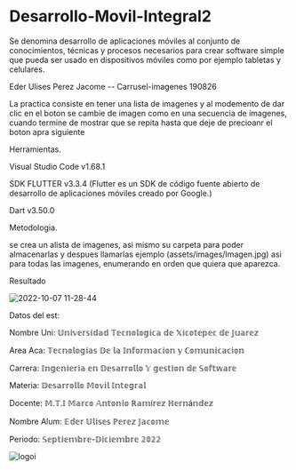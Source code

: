 # Desarrollo-Movil-Integral2
Se denomina desarrollo de aplicaciones móviles al conjunto de conocimientos, técnicas y procesos necesarios para crear software simple que pueda ser usado en dispositivos móviles como por ejemplo tabletas y celulares.

Eder Ulises Perez Jacome -- Carrusel-imagenes 190826

La practica consiste en tener una lista de imagenes y al modemento de dar clic en el boton se cambie de imagen como en una secuencia de imagenes, 
cuando termine de mostrar que se repita hasta que deje de precioanr el boton apra siguiente 


Herramientas.

Visual Studio Code v1.68.1

SDK FLUTTER  v3.3.4 (Flutter es un SDK de código fuente abierto de desarrollo de aplicaciones móviles creado por Google.)

Dart v3.50.0

Metodologia.

se crea un alista de imagenes, asi mismo su carpeta para poder almacenarlas y despues llamarlas ejemplo (assets/images/Imagen.jpg)
asi para todas las imagenes, enumerando en orden que quiera que aparezca.


Resultado 

![2022-10-07 11-28-44](https://user-images.githubusercontent.com/88748978/194603652-f46793d3-c3da-4252-acee-f9b76694289f.gif)





Datos del est:

Nombre Uni: 𝕌𝕟𝕚𝕧𝕖𝕣𝕤𝕚𝕕𝕒𝕕 𝕋𝕖𝕔𝕟𝕠𝕝𝕠𝕘𝕚𝕔𝕒 𝕕𝕖 𝕏𝕚𝕔𝕠𝕥𝕖𝕡𝕖𝕔 𝕕𝕖 𝕁𝕦𝕒𝕣𝕖𝕫

Area Aca: 𝕋𝕖𝕔𝕟𝕠𝕝𝕠𝕘𝕚𝕒𝕤 𝔻𝕖 𝕝𝕒 𝕀𝕟𝕗𝕠𝕣𝕞𝕒𝕔𝕚𝕠𝕟 𝕪 ℂ𝕠𝕞𝕦𝕟𝕚𝕔𝕒𝕔𝕚𝕠𝕟 

Carrera: 𝕀𝕟𝕘𝕖𝕟𝕚𝕖𝕣𝕚𝕒 𝕖𝕟 𝔻𝕖𝕤𝕒𝕣𝕣𝕠𝕝𝕝𝕠 𝕐 𝕘𝕖𝕤𝕥𝕚𝕠𝕟 𝕕𝕖 𝕊𝕠𝕗𝕥𝕨𝕒𝕣𝕖

Materia: 𝔻𝕖𝕤𝕒𝕣𝕣𝕠𝕝𝕝𝕠 𝕄𝕠𝕧𝕚𝕝 𝕀𝕟𝕥𝕖𝕘𝕣𝕒𝕝

Docente: 𝕄.𝕋.𝕀 𝕄𝕒𝕣𝕔𝕠 𝔸𝕟𝕥𝕠𝕟𝕚𝕠 ℝ𝕒𝕞í𝕣𝕖𝕫 ℍ𝕖𝕣𝕟á𝕟𝕕𝕖𝕫

Nombre Alum: 𝔼𝕕𝕖𝕣 𝕌𝕝𝕚𝕤𝕖𝕤 ℙ𝕖𝕣𝕖𝕫 𝕁𝕒𝕔𝕠𝕞𝕖

Periodo: 𝕊𝕖𝕡𝕥𝕚𝕖𝕞𝕓𝕣𝕖-𝔻𝕚𝕔𝕚𝕖𝕞𝕓𝕣𝕖 𝟚𝟘𝟚𝟚

![logoi](https://user-images.githubusercontent.com/88748978/194600258-b320c3d8-2682-49c4-94e7-232e05109d54.png )




